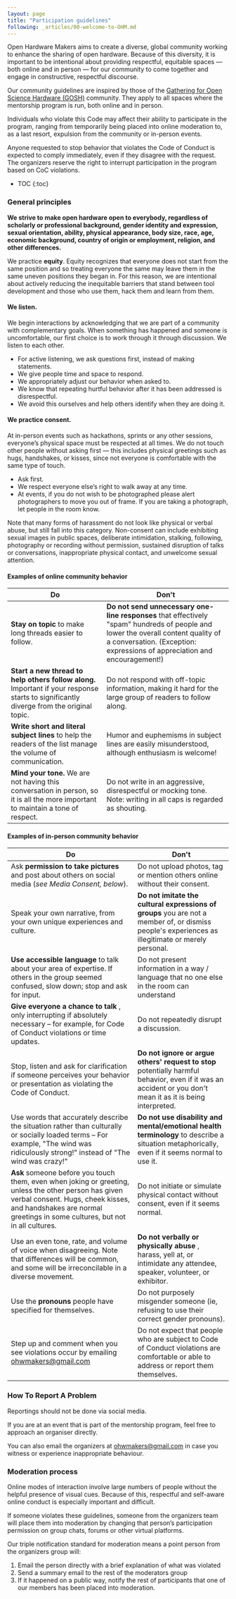 ```yaml
---
layout: page
title: "Participation guidelines"
following: _articles/00-welcome-to-OHM.md
---
```


Open Hardware Makers aims to create a diverse, global community working to enhance the sharing of open hardware. Because of this diversity, it is important to be intentional about providing respectful, equitable spaces — both online and in person — for our community to come together and engage in constructive, respectful discourse.

Our community guidelines are inspired by those of the [Gathering for Open Science Hardware (GOSH)](https://openhardware.sciece) community. They apply to all spaces where the mentorship program is run, both online and in person. 

Individuals who violate this Code may affect their ability to participate in the program, ranging from temporarily being placed into online moderation to, as a last resort, expulsion from the community or in-person events.

Anyone requested to stop behavior that violates the Code of Conduct is expected to comply immediately, even if they disagree with the request. The organizers reserve the right to interrupt participation in the program based on CoC violations.

* TOC
{:toc}

### General principles

**We strive to make open hardware open to everybody, regardless of scholarly or professional background, gender identity and expression, sexual orientation, ability, physical appearance, body size, race, age, economic background, country of origin or employment, religion, and other differences.**

We practice **equity**. Equity recognizes that everyone does not start from the same position and so treating everyone the same may leave them in the same uneven positions they began in. For this reason, we are intentional about actively reducing the inequitable barriers that stand between tool development and those who use them, hack them and learn from them.


#### We listen.

We begin interactions by acknowledging that we are part of a community with complementary goals. When something has happened and someone is uncomfortable, our first choice is to work through it through discussion. We listen to each other.



*   For active listening, we ask questions first, instead of making statements.
*   We give people time and space to respond.
*   We appropriately adjust our behavior when asked to.
*   We know that repeating hurtful behavior after it has been addressed is disrespectful.
*   We avoid this ourselves and help others identify when they are doing it.


#### We practice consent.

At in-person events such as hackathons, sprints or any other sessions, everyone’s physical space must be respected at all times. We do not touch other people without asking first — this includes physical greetings such as hugs, handshakes, or kisses, since not everyone is comfortable with the same type of touch.

*   Ask first.
*   We respect everyone else’s right to walk away at any time.
*   At events, if you do not wish to be photographed please alert photographers to move you out of frame. If you are taking a photograph, let people in the room know.

Note that many forms of harassment do not look like physical or verbal abuse, but still fall into this category. Non-consent can include exhibiting sexual images in public spaces, deliberate intimidation, stalking, following, photography or recording without permission, sustained disruption of talks or conversations, inappropriate physical contact, and unwelcome sexual attention.

#### Examples of online community behavior

| **Do** | **Don&#39;t** |
| --- | --- |
| **Stay on topic** to make long threads easier to follow. | **Do not send unnecessary one-line responses** that effectively &quot;spam&quot; hundreds of people and lower the overall content quality of a conversation. (Exception: expressions of appreciation and encouragement!) |
| **Start a new thread to help others follow along.** Important if your response starts to significantly diverge from the original topic. | Do not respond with off-topic information, making it hard for the large group of readers to follow along. |
| **Write short and literal subject lines** to help the readers of the list manage the volume of communication. | Humor and euphemisms in subject lines are easily misunderstood, although enthusiasm is welcome! |
| **Mind your tone.** We are not having this conversation in person, so it is all the more important to maintain a tone of respect. | Do not write in an aggressive, disrespectful or mocking tone. Note: writing in all caps is regarded as shouting. |

#### Examples of in-person community behavior

| **Do** | **Don&#39;t** |
| --- | --- |
| Ask **permission to take pictures** and post about others on social media (_see Media Consent, below_). | Do not upload photos, tag or mention others online without their consent. |
| Speak your own narrative, from your own unique experiences and culture. | **Do not imitate the cultural expressions of groups** you are not a member of, or dismiss people&#39;s experiences as illegitimate or merely personal. |
| **Use accessible language** to talk about your area of expertise. If others in the group seemed confused, slow down; stop and ask for input. | Do not present information in a way / language that no one else in the room can understand |
| **Give everyone a chance to talk** , only interrupting if absolutely necessary – for example, for Code of Conduct violations or time updates. | Do not repeatedly disrupt a discussion. |
| Stop, listen and ask for clarification if someone perceives your behavior or presentation as violating the Code of Conduct. | **Do not ignore or argue others&#39; request to stop** potentially harmful behavior, even if it was an accident or you don&#39;t mean it as it is being interpreted. |
| Use words that accurately describe the situation rather than culturally or socially loaded terms – For example, &quot;The wind was ridiculously strong!&quot; instead of &quot;The wind was crazy!&quot; | **Do not use disability and mental/emotional health terminology** to describe a situation metaphorically, even if it seems normal to use it. |
| **Ask** someone before you touch them, even when joking or greeting, unless the other person has given verbal consent. Hugs, cheek kisses, and handshakes are normal greetings in some cultures, but not in all cultures. | Do not initiate or simulate physical contact without consent, even if it seems normal. |
| Use an even tone, rate, and volume of voice when disagreeing.  Note that differences will be common, and some will be irreconcilable in a diverse movement. | **Do not verbally or physically abuse** , harass, yell at, or intimidate any attendee, speaker, volunteer, or exhibitor. |
| Use the **pronouns** people have specified for themselves. | Do not purposely misgender someone (ie, refusing to use their correct gender pronouns). |
| Step up and comment when you see violations occur by emailing [ohwmakers@gmail.com](mailto:ohwmakers@gmail.com) | Do not expect that people who are subject to Code of Conduct violations are comfortable or able to address or report them themselves. |

### How To Report A Problem

Reportings should not be done via social media.

If you are at an event that is part of the mentorship program, feel free to approach an organiser directly.

You can also email the organizers at [ohwmakers@gmail.com](mailto:ohwmakers@gmail.com) in case you witness or experience inappropriate behaviour.

### Moderation process

Online modes of interaction involve large numbers of people without the helpful presence of visual cues. Because of this, respectful and self-aware online conduct is especially important and difficult.

If someone violates these guidelines, someone from the organizers team will place them into moderation by changing that person’s participation permission on group chats, forums or other virtual platforms.

Our triple notification standard for moderation means a point person from the organizers group will:

1. Email the person directly with a brief explanation of what was violated
2. Send a summary email to the rest of the moderators group
3. If it happened on a public way, notify the rest of participants that one of our members has been placed into moderation.

 
